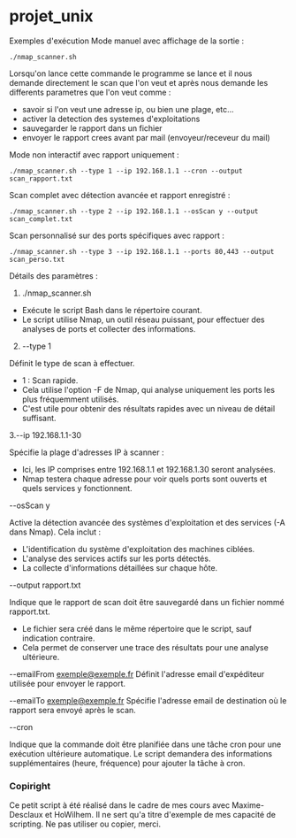 # projet_unix

Exemples d'exécution
Mode manuel avec affichage de la sortie :

```./nmap_scanner.sh```

Lorsqu'on lance cette commande le programme se lance et il nous demande directement le scan que l'on veut et après nous demande les differents parametres que l'on veut comme :
- savoir si l'on veut une adresse ip, ou bien une plage, etc...
- activer la detection des systemes d'exploitations
- sauvegarder le rapport dans un fichier
- envoyer le rapport crees avant par mail (envoyeur/receveur du mail)


Mode non interactif avec rapport uniquement :

```./nmap_scanner.sh --type 1 --ip 192.168.1.1 --cron --output scan_rapport.txt```

Scan complet avec détection avancée et rapport enregistré :

```./nmap_scanner.sh --type 2 --ip 192.168.1.1 --osScan y --output scan_complet.txt```

Scan personnalisé sur des ports spécifiques avec rapport :

```./nmap_scanner.sh --type 3 --ip 192.168.1.1 --ports 80,443 --output scan_perso.txt```

Détails des paramètres :

1. ./nmap_scanner.sh
  
  - Exécute le script Bash dans le répertoire courant.
  - Le script utilise Nmap, un outil réseau puissant, pour effectuer des analyses de ports et collecter des informations.

2. --type 1

Définit le type de scan à effectuer.

  - 1 : Scan rapide.
  - Cela utilise l'option -F de Nmap, qui analyse uniquement les ports les plus fréquemment utilisés.
  - C'est utile pour obtenir des résultats rapides avec un niveau de détail suffisant.

3.--ip 192.168.1.1-30

Spécifie la plage d'adresses IP à scanner :
  - Ici, les IP comprises entre 192.168.1.1 et 192.168.1.30 seront analysées.
  - Nmap testera chaque adresse pour voir quels ports sont ouverts et quels services y fonctionnent.

--osScan y

Active la détection avancée des systèmes d'exploitation et des services (-A dans Nmap).
Cela inclut :
  - L'identification du système d'exploitation des machines ciblées.
  - L'analyse des services actifs sur les ports détectés.
  - La collecte d'informations détaillées sur chaque hôte.

--output rapport.txt

Indique que le rapport de scan doit être sauvegardé dans un fichier nommé rapport.txt.

  - Le fichier sera créé dans le même répertoire que le script, sauf indication contraire.
  - Cela permet de conserver une trace des résultats pour une analyse ultérieure.

--emailFrom exemple@exemple.fr
Définit l'adresse email d'expéditeur utilisée pour envoyer le rapport.

--emailTo exemple@exemple.fr
Spécifie l'adresse email de destination où le rapport sera envoyé après le scan.

--cron

Indique que la commande doit être planifiée dans une tâche cron pour une exécution ultérieure automatique.
Le script demandera des informations supplémentaires (heure, fréquence) pour ajouter la tâche à cron.

### Copiright 
Ce petit script à été réalisé dans le cadre de mes cours avec Maxime-Desclaux et HoWilhem.
Il ne sert qu'a titre d'exemple de mes capacité de scripting.
Ne pas utiliser ou copier, merci.
